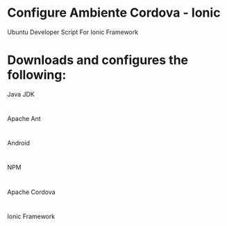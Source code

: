 # Configure Ambiente Cordova - Ionic
 Ubuntu Developer Script For Ionic Framework

# Downloads and configures the following:

   Java JDK
#   
   Apache Ant
#
   Android
#
   NPM
#   
   Apache Cordova
#   
   Ionic Framework
